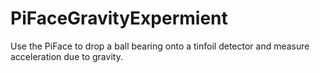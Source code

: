PiFaceGravityExpermient
=======================

Use the PiFace to drop a ball bearing onto a tinfoil detector and measure acceleration due to gravity.
